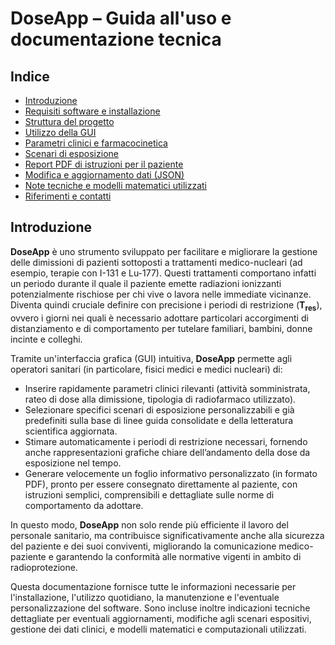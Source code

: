 # DoseApp – Guida all'uso e documentazione tecnica

## Indice
- [Introduzione](#introduzione)
- [Requisiti software e installazione](#requisiti-software-e-installazione)
- [Struttura del progetto](#struttura-del-progetto)
- [Utilizzo della GUI](#utilizzo-della-gui)
- [Parametri clinici e farmacocinetica](#parametri-clinici-e-farmacocinetica)
- [Scenari di esposizione](#scenari-di-esposizione)
- [Report PDF di istruzioni per il paziente](#report-pdf-di-istruzioni-per-il-paziente)
- [Modifica e aggiornamento dati (JSON)](#modifica-e-aggiornamento-dati-json)
- [Note tecniche e modelli matematici utilizzati](#note-tecniche-e-modelli-matematici-utilizzati)
- [Riferimenti e contatti](#riferimenti-e-contatti)

## Introduzione

**DoseApp** è uno strumento sviluppato per facilitare e migliorare la gestione delle dimissioni di pazienti sottoposti a trattamenti medico-nucleari (ad esempio, terapie con I-131 e Lu-177). Questi trattamenti comportano infatti un periodo durante il quale il paziente emette radiazioni ionizzanti potenzialmente rischiose per chi vive o lavora nelle immediate vicinanze. Diventa quindi cruciale definire con precisione i periodi di restrizione (**T<sub>res</sub>**), ovvero i giorni nei quali è necessario adottare particolari accorgimenti di distanziamento e di comportamento per tutelare familiari, bambini, donne incinte e colleghi.

Tramite un'interfaccia grafica (GUI) intuitiva, **DoseApp** permette agli operatori sanitari (in particolare, fisici medici e medici nucleari) di:

- Inserire rapidamente parametri clinici rilevanti (attività somministrata, rateo di dose alla dimissione, tipologia di radiofarmaco utilizzato).
- Selezionare specifici scenari di esposizione personalizzabili e già predefiniti sulla base di linee guida consolidate e della letteratura scientifica aggiornata.
- Stimare automaticamente i periodi di restrizione necessari, fornendo anche rappresentazioni grafiche chiare dell’andamento della dose da esposizione nel tempo.
- Generare velocemente un foglio informativo personalizzato (in formato PDF), pronto per essere consegnato direttamente al paziente, con istruzioni semplici, comprensibili e dettagliate sulle norme di comportamento da adottare.

In questo modo, **DoseApp** non solo rende più efficiente il lavoro del personale sanitario, ma contribuisce significativamente anche alla sicurezza del paziente e dei suoi conviventi, migliorando la comunicazione medico-paziente e garantendo la conformità alle normative vigenti in ambito di radioprotezione.

Questa documentazione fornisce tutte le informazioni necessarie per l'installazione, l'utilizzo quotidiano, la manutenzione e l'eventuale personalizzazione del software. Sono incluse inoltre indicazioni tecniche dettagliate per eventuali aggiornamenti, modifiche agli scenari espositivi, gestione dei dati clinici, e modelli matematici e computazionali utilizzati.
